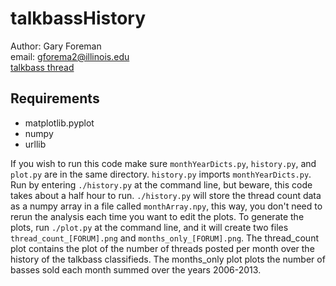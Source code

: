 talkbassHistory
===============

Author: Gary Foreman  
email: gforema2@illinois.edu  
[talkbass thread](http://www.talkbass.com/threads/thread-count-tb-classifieds.1081726/)

Requirements
------------
- matplotlib.pyplot
- numpy
- urllib

If you wish to run this code make sure `monthYearDicts.py`, `history.py`, and 
`plot.py` are in the same directory. `history.py` imports `monthYearDicts.py`. 
Run by entering `./history.py` at the command line, but beware, this code takes 
about a half hour to run. `./history.py` will store the thread count data as 
a numpy array in a file called `monthArray.npy`, this way, you don't need to 
rerun the analysis each time you want to edit the plots. To generate the 
plots, run `./plot.py` at the command line, and it will create two files 
`thread_count_[FORUM].png` and `months_only_[FORUM].png`. The thread_count plot
contains the plot of the number of threads posted per month over the history
of the talkbass classifieds. The months_only plot plots the number of basses 
sold each month summed over the years 2006-2013.
